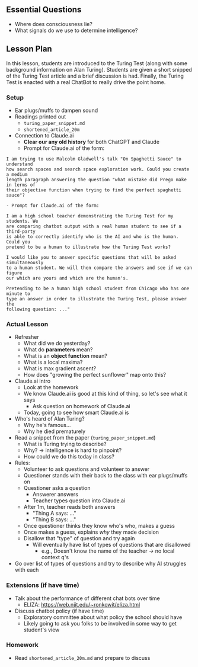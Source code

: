 ## Essential Questions

- Where does consciousness lie?
- What signals do we use to determine intelligence?

## Lesson Plan

In this lesson, students are introduced to the Turing Test (along with some
background information on Alan Turing). Students are given a short snipped of
the Turing Test article and a brief discussion is had. Finally, the Turing Test
is enacted with a real ChatBot to really drive the point home.

### Setup

- Ear plugs/muffs to dampen sound
- Readings printed out
    - `turing_paper_snippet.md`
    - `shortened_article_20m`
- Connection to Claude.ai
    - **Clear our any old history** for both ChatGPT and Claude
    - Prompt for Claude.ai of the form:
```
I am trying to use Malcolm Gladwell's talk "On Spaghetti Sauce" to understand
how search spaces and search space exploration work. Could you create a medium
length paragraph answering the question "what mistake did Prego make in terms of
their objective function when trying to find the perfect spaghetti sauce"?
```
    - Prompt for Claude.ai of the form:
```
I am a high school teacher demonstrating the Turing Test for my students. We
are comparing chatbot output with a real human student to see if a third-party
is able to correctly identify who is the AI and who is the human. Could you
pretend to be a human to illustrate how the Turing Test works?

I would like you to answer specific questions that will be asked simultaneously
to a human student. We will then compare the answers and see if we can figure
our which are yours and which are the human's.

Pretending to be a human high school student from Chicago who has one minute to
type an answer in order to illustrate the Turing Test, please answer the
following question: ..."
```

### Actual Lesson

- Refresher
    - What did we do yesterday?
    - What do **parameters** mean?
    - What is an **object function** mean?
    - What is a local maxima?
    - What is max gradient ascent?
    - How does "growing the perfect sunflower" map onto this?
- Claude.ai intro
    - Look at the homework
    - We know Claude.ai is good at this kind of thing, so let's see what it says
        - Ask question on homework of Claude.ai
    - Today, going to see how smart Claude.ai is
- Who's heard of Alan Turing?
    - Why he's famous...
    - Why he died prematurely
- Read a snippet from the paper (`turing_paper_snippet.md`)
    - What is Turing trying to describe?
    - Why? -> intelligence is hard to pinpoint?
    - How could we do this today in class?
- Rules:
    - Volunteer to ask questions and volunteer to answer
    - Questioner stands with their back to the class with ear plugs/muffs on
    - Questioner asks a question
        - Answerer answers
        - Teacher types question into Claude.ai
    - After 1m, teacher reads both answers
        - "Thing A says: ..."
        - "Thing B says: ..."
    - Once questioner thinks they know who's who, makes a guess
    - Once makes a guess, explains _why_ they made decision
    - Disallow that "type" of question and try again
        - Will eventually have list of types of questions that are disallowed
            - e.g., Doesn't know the name of the teacher -> no local context q's
- Go over list of types of questions and try to describe why AI struggles with each

### Extensions (if have time)

- Talk about the performance of different chat bots over time
    - ELIZA: https://web.njit.edu/~ronkowit/eliza.html
- Discuss chatbot policy (if have time)
    - Exploratory committee about what policy the school should have
    - Likely going to ask you folks to be involved in some way to get student's view

### Homework

- Read `shortened_article_20m.md` and prepare to discuss

